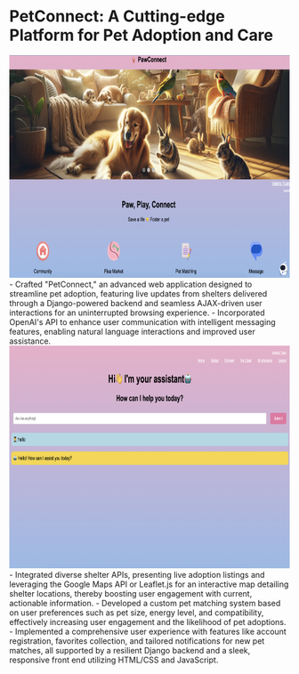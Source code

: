# PetConnect: A Cutting-edge Platform for Pet Adoption and Care
<img src="images_for_md/home.png" alt="image for chatbot" width="800" height="400"/>
- Crafted "PetConnect," an advanced web application designed to streamline pet adoption, featuring live updates from shelters delivered through a Django-powered backend and seamless AJAX-driven user interactions for an uninterrupted browsing experience.
- Incorporated OpenAI's API to enhance user communication with intelligent messaging features, enabling natural language interactions and improved user assistance.
<img src="images_for_md/chat.png" alt="image for chatbot" width="800" height="400"/>
- Integrated diverse shelter APIs, presenting live adoption listings and leveraging the Google Maps API or Leaflet.js for an interactive map detailing shelter locations, thereby boosting user engagement with current, actionable information.
- Developed a custom pet matching system based on user preferences such as pet size, energy level, and compatibility, effectively increasing user engagement and the likelihood of pet adoptions.
- Implemented a comprehensive user experience with features like account registration, favorites collection, and tailored notifications for new pet matches, all supported by a resilient Django backend and a sleek, responsive front end utilizing HTML/CSS and JavaScript.

